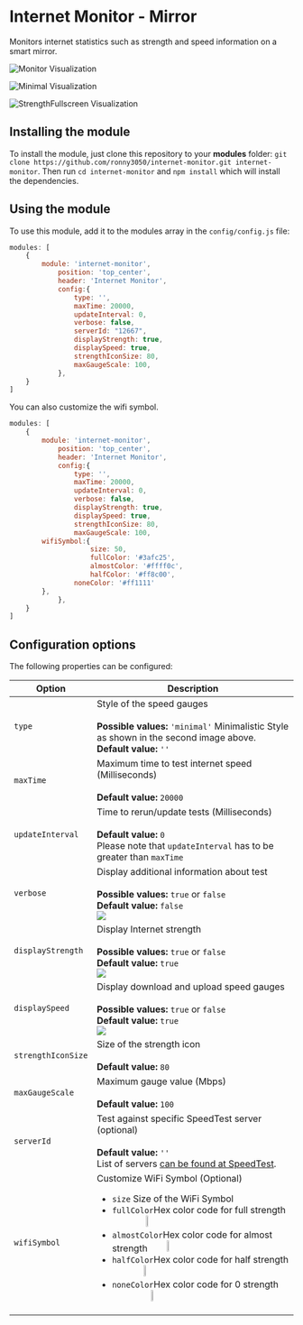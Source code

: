 # Internet Monitor - Mirror
Monitors internet statistics such as strength and speed information on a smart mirror.

![Monitor Visualization](https://github.com/ronny3050/internet-monitor/blob/master/.previews/preview.gif)

![Minimal Visualization](https://github.com/ronny3050/internet-monitor/blob/master/.previews/preview_minimal.gif)

![StrengthFullscreen Visualization](https://github.com/ronny3050/internet-monitor/blob/master/.previews/preview_strength_fullscreen.png)

## Installing the module

To install the module, just clone this repository to your __modules__ folder: `git clone https://github.com/ronny3050/internet-monitor.git internet-monitor`.
Then run `cd internet-monitor` and `npm install` which will install the dependencies.

## Using the module

To use this module, add it to the modules array in the `config/config.js` file:
````javascript
modules: [
	{
	    module: 'internet-monitor',
            position: 'top_center',
            header: 'Internet Monitor',
            config:{
                type: '',
                maxTime: 20000,
                updateInterval: 0,
                verbose: false,
                serverId: "12667",
                displayStrength: true,
                displaySpeed: true,
                strengthIconSize: 80,
                maxGaugeScale: 100,
            },
	}
]
````

You can also customize the wifi symbol.

````javascript
modules: [
	{
	    module: 'internet-monitor',
            position: 'top_center',
            header: 'Internet Monitor',
            config:{
                type: '',
                maxTime: 20000,
                updateInterval: 0,
                verbose: false,
                displayStrength: true,
                displaySpeed: true,
                strengthIconSize: 80,
                maxGaugeScale: 100,
		wifiSymbol:{
                    size: 50,
                    fullColor: '#3afc25',
                    almostColor: '#ffff0c',
                    halfColor: '#ff8c00',
	            noneColor: '#ff1111'
		},
            },
	}
]
````

## Configuration options

The following properties can be configured:

<table width="100%">
	<!-- why, markdown... -->
	<thead>
		<tr>
			<th>Option</th>
			<th width="100%">Description</th>
		</tr>
	<thead>
	<tbody>
		<tr>
			<td><code>type</code></td>
			<td>Style of the speed gauges<br>
			<br><b>Possible values:</b> <code>'minimal'</code> Minimalistic Style as shown in the second image above.
			<br><b>Default value:</b> <code>''</code>
			</td>
		</tr>
		<tr>
			<td><code>maxTime</code></td>
			<td>Maximum time to test internet speed (Milliseconds)<br>
				<br><b>Default value:</b> <code>20000</code>
			</td>
		</tr>
		<tr>
			<td><code>updateInterval</code></td>
			<td>Time to rerun/update tests (Milliseconds)<br>
				<br><b>Default value:</b> <code>0</code>
				<br>Please note that <code>updateInterval</code> has to be greater than <code>maxTime</code>
			</td>
		</tr>
		<tr>
			<td><code>verbose</code></td>
			<td>Display additional information about test<br>
				<br><b>Possible values:</b> <code>true</code> or <code>false</code>
				<br><b>Default value:</b> <code>false</code>
				<br><img src="https://github.com/ronny3050/internet-monitor/blob/master/.previews/preview_verbose.png"></img>
			</td>
		</tr>
		<tr>
			<td><code>displayStrength</code></td>
			<td>Display Internet strength<br>
				<br><b>Possible values:</b> <code>true</code> or <code>false</code>
				<br><b>Default value:</b> <code>true</code>
				<br><img src="https://github.com/ronny3050/internet-monitor/blob/master/.previews/preview_strength.png" ></img>
			</td>
		</tr>
		<tr>
			<td><code>displaySpeed</code></td>
			<td>Display download and upload speed gauges<br>
				<br><b>Possible values:</b> <code>true</code> or <code>false</code>
				<br><b>Default value:</b> <code>true</code>
				<br><img src="https://github.com/ronny3050/internet-monitor/blob/master/.previews/preview_speed.png" ></img>
	       <tr>
			<td><code>strengthIconSize</code></td>
			<td>Size of the strength icon<br>
				<br><b>Default value:</b> <code>80</code>
			</td>
		</tr>
		<tr>
			<td><code>maxGaugeScale</code></td>
			<td>Maximum gauge value (Mbps)<br>
				<br><b>Default value:</b> <code>100</code>
			</td>
		</tr>
		<tr>
			<td><code>serverId</code></td>
			<td>Test against specific SpeedTest server (optional)<br>
				<br><b>Default value:</b> <code>''</code>
				<br>List of servers <a href="https://www.speedtest.net/speedtest-servers-static.php" target="new">can be found at SpeedTest</a>.
			</td>
		</tr>
		<tr>
			<td><code>wifiSymbol</code></td>
			<td>Customize WiFi Symbol (Optional)<br>
			<p>
				<ul>
					<li><code>size</code> Size of the WiFi Symbol</li>
					<li><code>fullColor</code>Hex color code for full strength &nbsp;&nbsp;&nbsp;&nbsp;&nbsp;&nbsp;&nbsp;&nbsp;&nbsp;&nbsp;&nbsp;&nbsp;&nbsp;&nbsp;<img src="https://github.com/ronny3050/internet-monitor/blob/master/.previews/full.gif" width=10%></img></li>
					<li><code>almostColor</code>Hex color code for almost strength &nbsp;&nbsp;&nbsp;&nbsp;&nbsp;&nbsp;&nbsp;<img src="https://github.com/ronny3050/internet-monitor/blob/master/.previews/almost.gif" width=10%></img></li>
					<li><code>halfColor</code>Hex color code for half strength &nbsp;&nbsp;&nbsp;&nbsp;&nbsp;&nbsp;&nbsp;&nbsp;&nbsp;&nbsp;&nbsp;&nbsp;&nbsp;<img src="https://github.com/ronny3050/internet-monitor/blob/master/.previews/half.gif" width=10%></img></li>
					<li><code>noneColor</code>Hex color code for 0 strength &nbsp;&nbsp;&nbsp;&nbsp;&nbsp;&nbsp;&nbsp;&nbsp;&nbsp;&nbsp;&nbsp;&nbsp;&nbsp;&nbsp;&nbsp;&nbsp;<img src="https://github.com/ronny3050/internet-monitor/blob/master/.previews/none.png" width=10%></img></li>
				</ul>
			</p>
		</tr>
			
</table>
